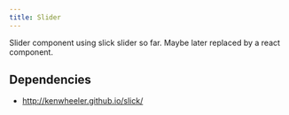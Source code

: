 ```yaml
---
title: Slider
---
```


Slider component using slick slider so far. Maybe later replaced by a react component.

## Dependencies

- http://kenwheeler.github.io/slick/